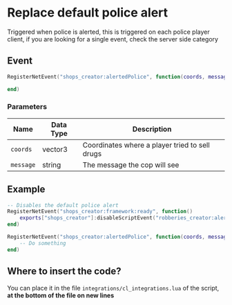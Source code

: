 # Replace default police alert

Triggered when police is alerted, this is triggered on each police player client, if you are looking for a single event, check the server side category

## Event

```lua
RegisterNetEvent("shops_creator:alertedPolice", function(coords, message)

end)
```

### Parameters

| Name      | Data Type | Description                                    |
| --------- | --------- | ---------------------------------------------- |
| `coords`  | vector3   | Coordinates where a player tried to sell drugs |
| `message` | string    | The message the cop will see                   |

## Example

```lua
-- Disables the default police alert
RegisterNetEvent("shops_creator:framework:ready", function() 
    exports["shops_creator"]:disableScriptEvent("robberies_creator:alertedPolice")
end)

RegisterNetEvent("shops_creator:alertedPolice", function(coords, message)
    -- Do something
end)
```

## Where to insert the code?

You can place it in the file `integrations/cl_integrations.lua` of the script, **at the bottom of the file on new lines**
